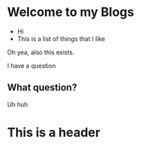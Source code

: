# Welcome to my Blogs

- Hi 
- This is a list of things that I like

Oh yea, also this exists.

I have a question

## What question?

Uh huh


# This is a header
